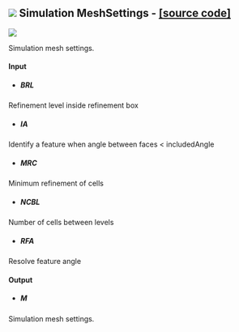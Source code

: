 ## ![](https://github.com/Eddy3D-Dev/Eddy3D/tree/dev/Documentation/Images/Icons/Simulation_MeshSettings.png) Simulation MeshSettings - [[source code]](https://github.com/Eddy3D-Dev/Eddy3D/tree/dev/Simulation%20MeshSettings.cs)

![](https://github.com/Eddy3D-Dev/Eddy3D/tree/dev/Documentation/Images/Components/Simulation_MeshSettings.png)

Simulation mesh settings.

#### Input
* ##### BRL 
Refinement level inside refinement box
* ##### IA 
Identify a feature when angle between faces < includedAngle
* ##### MRC 
Minimum refinement of cells
* ##### NCBL 
Number of cells between levels
* ##### RFA 
Resolve feature angle

#### Output
* ##### M
Simulation mesh settings.